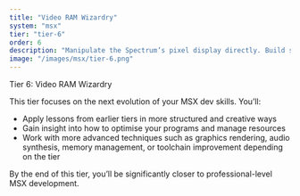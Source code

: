 ```yaml
---
title: "Video RAM Wizardry"
system: "msx"
tier: "tier-6"
order: 6
description: "Manipulate the Spectrum’s pixel display directly. Build screen effects the hardware never intended."
image: "/images/msx/tier-6.png"
---
```


Tier 6: Video RAM Wizardry

This tier focuses on the next evolution of your MSX dev skills.
You’ll:
- Apply lessons from earlier tiers in more structured and creative ways
- Gain insight into how to optimise your programs and manage resources
- Work with more advanced techniques such as graphics rendering, audio synthesis,
  memory management, or toolchain improvement depending on the tier

By the end of this tier, you’ll be significantly closer to professional-level MSX development.
